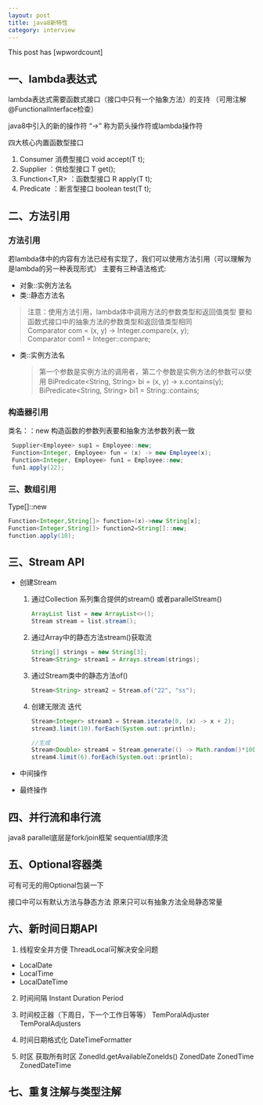 ```yaml
---
layout: post
title: java8新特性
category: interview
---
```


This post has [wpwordcount]

## 一、lambda表达式
 lambda表达式需要函数式接口（接口中只有一个抽象方法）的支持 （可用注解@FunctionalInterface检查）  

 java8中引入的新的操作符 “->” 称为箭头操作符或lambda操作符

 四大核心内置函数型接口
 1. Consumer<T> 消费型接口
       void accept(T t);
 2. Supplier<T> ：供给型接口
      T get();
 3. Function<T,R> ：函数型接口
      R apply(T t);
 4. Predicate<T> ：断言型接口
      boolean test(T t);

## 二、方法引用
### 方法引用

若lambda体中的内容有方法已经有实现了，我们可以使用方法引用（可以理解为是lambda的另一种表现形式）
 主要有三种语法格式:

 * 对象::实例方法名
 * 类::静态方法名

 >注意：使用方法引用，lambda体中调用方法的参数类型和返回值类型 要和函数式接口中的抽象方法的参数类型和返回值类型相同  
 >Comparator<Integer> com = (x, y) -> Integer.compare(x, y);  
 >Comparator<Integer> com1 = Integer::compare;

 * 类::实例方法名
 
    > 第一个参数是实例方法的调用者，第二个参数是实例方法的参数可以使用
    > BiPredicate<String, String> bi = (x, y) -> x.contains(y);
    > BiPredicate<String, String> bi1 = String::contains;
        
### 构造器引用

类名：：new 构造函数的参数列表要和抽象方法参数列表一致

```java
 Supplier<Employee> sup1 = Employee::new;
 Function<Integer, Employee> fun = (x) -> new Employee(x);
 Function<Integer, Employee> fun1 = Employee::new;
 fun1.apply(22);
```



### 三、数组引用

Type[]::new

```java
Function<Integer,String[]> function=(x)->new String[x];
Function<Integer,String[]> function2=String[]::new;
function.apply(10);
```


## 三、Stream API
* 创建Stream
  1. 通过Collection 系列集合提供的stream() 或者parallelStream()
        
        ```java
        ArrayList list = new ArrayList<>();
        Stream stream = list.stream();
        ```
        
      
        
  2. 通过Array中的静态方法stream()获取流
      
        ```java
        String[] strings = new String[3];
        Stream<String> stream1 = Arrays.stream(strings);
      ```
        
        
        
  3. 通过Stream类中的静态方法of()
        
        ```java
        Stream<String> stream2 = Stream.of("22", "ss");
        ```
        
        
        
  4. 创建无限流 迭代
        
        ```java
        Stream<Integer> stream3 = Stream.iterate(0, (x) -> x + 2);
        stream3.limit(10).forEach(System.out::println);
        
        //生成
        Stream<Double> stream4 = Stream.generate(() -> Math.random()*100);
        stream4.limit(6).forEach(System.out::println);
        ```
        
        
* 中间操作
* 最终操作

## 四、并行流和串行流
 java8 parallel底层是fork/join框架
 sequential顺序流

## 五、Optional容器类
可有可无的用Optional包装一下

接口中可以有默认方法与静态方法
原来只可以有抽象方法全局静态常量

## 六、新时间日期API
1. 线程安全并方便
   ThreadLocal可解决安全问题

- LocalDate
- LocalTime
- LocalDateTime

2. 时间间隔
   Instant
    Duration
    Period

3. 时间校正器（下周日，下一个工作日等等） 
    TemPoralAdjuster
    TemPoralAdjusters

4. 时间日期格式化
   DateTimeFormatter

5. 时区
   获取所有时区 ZonedId.getAvailableZoneIds()
   ZonedDate
   ZonedTime
   ZonedDateTime

## 七、重复注解与类型注解